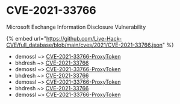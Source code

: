 # CVE-2021-33766

Microsoft Exchange Information Disclosure Vulnerability

{% embed url="https://github.com/Live-Hack-CVE/full_database/blob/main/cves/2021/CVE-2021-33766.json" %}


* demossl ~> [CVE-2021-33766-ProxyToken](https://www.alice-snow.ru/2021/database/cve-2021-33766/cve-2021-33766-proxytoken-demossl)
* bhdresh ~> [CVE-2021-33766](https://www.alice-snow.ru/2021/database/cve-2021-33766/cve-2021-33766-bhdresh)
* demossl ~> [CVE-2021-33766-ProxyToken](https://www.alice-snow.ru/2021/database/cve-2021-33766/cve-2021-33766-proxytoken-demossl)
* bhdresh ~> [CVE-2021-33766](https://www.alice-snow.ru/2021/database/cve-2021-33766/cve-2021-33766-bhdresh)
* demossl ~> [CVE-2021-33766-ProxyToken](https://www.alice-snow.ru/2021/database/cve-2021-33766/cve-2021-33766-proxytoken-demossl)
* bhdresh ~> [CVE-2021-33766](https://www.alice-snow.ru/2021/database/cve-2021-33766/cve-2021-33766-bhdresh)
* demossl ~> [CVE-2021-33766-ProxyToken](https://www.alice-snow.ru/2021/database/cve-2021-33766/cve-2021-33766-proxytoken-demossl)